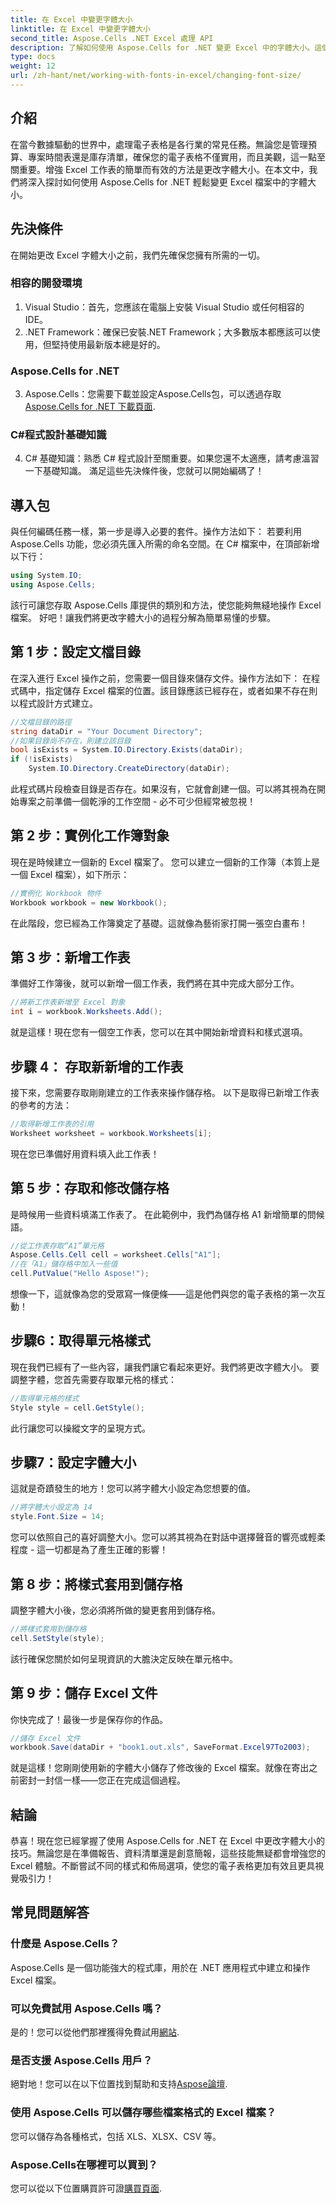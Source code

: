 ```yaml
---
title: 在 Excel 中變更字體大小
linktitle: 在 Excel 中變更字體大小
second_title: Aspose.Cells .NET Excel 處理 API
description: 了解如何使用 Aspose.Cells for .NET 變更 Excel 中的字體大小。這個簡單的指南將引導您逐步完成編碼，使您的電子表格更具吸引力。
type: docs
weight: 12
url: /zh-hant/net/working-with-fonts-in-excel/changing-font-size/
---
```

## 介紹
在當今數據驅動的世界中，處理電子表格是各行業的常見任務。無論您是管理預算、專案時間表還是庫存清單，確保您的電子表格不僅實用，而且美觀，這一點至關重要。增強 Excel 工作表的簡單而有效的方法是更改字體大小。在本文中，我們將深入探討如何使用 Aspose.Cells for .NET 輕鬆變更 Excel 檔案中的字體大小。 
## 先決條件
在開始更改 Excel 字體大小之前，我們先確保您擁有所需的一切。
### 相容的開發環境
1. Visual Studio：首先，您應該在電腦上安裝 Visual Studio 或任何相容的 IDE。
2. .NET Framework：確保已安裝.NET Framework；大多數版本都應該可以使用，但堅持使用最新版本總是好的。
### Aspose.Cells for .NET
3.  Aspose.Cells：您需要下載並設定Aspose.Cells包，可以透過存取[Aspose.Cells for .NET 下載頁面](https://releases.aspose.com/cells/net/).
### C#程式設計基礎知識
4. C# 基礎知識：熟悉 C# 程式設計至關重要。如果您還不太適應，請考慮溫習一下基礎知識。 
滿足這些先決條件後，您就可以開始編碼了！
## 導入包
與任何編碼任務一樣，第一步是導入必要的套件。操作方法如下：
若要利用 Aspose.Cells 功能，您必須先匯入所需的命名空間。在 C# 檔案中，在頂部新增以下行：
```csharp
using System.IO;
using Aspose.Cells;
```
該行可讓您存取 Aspose.Cells 庫提供的類別和方法，使您能夠無縫地操作 Excel 檔案。
好吧！讓我們將更改字體大小的過程分解為簡單易懂的步驟。 
## 第 1 步：設定文檔目錄
在深入進行 Excel 操作之前，您需要一個目錄來儲存文件。操作方法如下：
在程式碼中，指定儲存 Excel 檔案的位置。該目錄應該已經存在，或者如果不存在則以程式設計方式建立。 
```csharp
//文檔目錄的路徑
string dataDir = "Your Document Directory";
//如果目錄尚不存在，則建立該目錄
bool isExists = System.IO.Directory.Exists(dataDir);
if (!isExists)
    System.IO.Directory.CreateDirectory(dataDir);
```
此程式碼片段檢查目錄是否存在。如果沒有，它就會創建一個。可以將其視為在開始專案之前準備一個乾淨的工作空間 - 必不可少但經常被忽視！
## 第 2 步：實例化工作簿對象
現在是時候建立一個新的 Excel 檔案了。 
您可以建立一個新的工作簿（本質上是一個 Excel 檔案），如下所示：
```csharp
//實例化 Workbook 物件
Workbook workbook = new Workbook();
```
在此階段，您已經為工作簿奠定了基礎。這就像為藝術家打開一張空白畫布！
## 第 3 步：新增工作表
準備好工作簿後，就可以新增一個工作表，我們將在其中完成大部分工作。
```csharp
//將新工作表新增至 Excel 對象
int i = workbook.Worksheets.Add();
```
就是這樣！現在您有一個空工作表，您可以在其中開始新增資料和樣式選項。
## 步驟 4： 存取新新增的工作表
接下來，您需要存取剛剛建立的工作表來操作儲存格。
以下是取得已新增工作表的參考的方法：
```csharp
//取得新增工作表的引用
Worksheet worksheet = workbook.Worksheets[i];
```
現在您已準備好用資料填入此工作表！
## 第 5 步：存取和修改儲存格
是時候用一些資料填滿工作表了。
在此範例中，我們為儲存格 A1 新增簡單的問候語。 
```csharp
//從工作表存取“A1”單元格
Aspose.Cells.Cell cell = worksheet.Cells["A1"];
//在「A1」儲存格中加入一些值
cell.PutValue("Hello Aspose!");
```
想像一下，這就像為您的受眾寫一條便條——這是他們與您的電子表格的第一次互動！
## 步驟6：取得單元格樣式 
現在我們已經有了一些內容，讓我們讓它看起來更好。我們將更改字體大小。
要調整字體，您首先需要存取單元格的樣式：
```csharp
//取得單元格的樣式
Style style = cell.GetStyle();
```
此行讓您可以操縱文字的呈現方式。 
## 步驟7：設定字體大小
這就是奇蹟發生的地方！您可以將字體大小設定為您想要的值。
```csharp
//將字體大小設定為 14
style.Font.Size = 14;
```
您可以依照自己的喜好調整大小。您可以將其視為在對話中選擇聲音的響亮或輕柔程度 - 這一切都是為了產生正確的影響！
## 第 8 步：將樣式套用到儲存格
調整字體大小後，您必須將所做的變更套用到儲存格。
```csharp
//將樣式套用到儲存格
cell.SetStyle(style);
```
該行確保您關於如何呈現資訊的大膽決定反映在單元格中。 
## 第 9 步：儲存 Excel 文件
你快完成了！最後一步是保存你的作品。
```csharp
//儲存 Excel 文件
workbook.Save(dataDir + "book1.out.xls", SaveFormat.Excel97To2003);
```
就是這樣！您剛剛使用新的字體大小儲存了修改後的 Excel 檔案。就像在寄出之前密封一封信一樣——您正在完成這個過程。
## 結論
恭喜！現在您已經掌握了使用 Aspose.Cells for .NET 在 Excel 中更改字體大小的技巧。無論您是在準備報告、資料清單還是創意簡報，這些技能無疑都會增強您的 Excel 體驗。不斷嘗試不同的樣式和佈局選項，使您的電子表格更加有效且更具視覺吸引力！
## 常見問題解答
### 什麼是 Aspose.Cells？
Aspose.Cells 是一個功能強大的程式庫，用於在 .NET 應用程式中建立和操作 Excel 檔案。
### 可以免費試用 Aspose.Cells 嗎？
是的！您可以從他們那裡獲得免費試用[網站](https://releases.aspose.com/).
### 是否支援 Aspose.Cells 用戶？
絕對地！您可以在以下位置找到幫助和支持[Aspose論壇](https://forum.aspose.com/c/cells/9).
### 使用 Aspose.Cells 可以儲存哪些檔案格式的 Excel 檔案？
您可以儲存為各種格式，包括 XLS、XLSX、CSV 等。
### Aspose.Cells在哪裡可以買到？
您可以從以下位置購買許可證[購買頁面](https://purchase.aspose.com/buy).